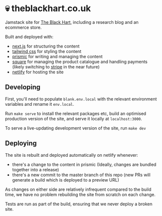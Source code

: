 # :skull: theblackhart.co.uk

Jamstack site for [The Black Hart](theblackhart.co.uk), including a research blog and an ecommerce store.

Built and deployed with:

- [next.js](https://nextjs.org/) for structuring the content
- [tailwind css](https://tailwindcss.com/) for styling the content
- [prismic](https://prismic.io/) for writing and managing the content
- [square](https://squareup.com/gb/en) for managing the product catalogue and handling payments (likely switching to [stripe](https://stripe.com/) in the near future)
- [netlify](https://www.netlify.com/) for hosting the site

## Developing

First, you'll need to populate `blank.env.local` with the relevant environment variables and rename it `env.local`.

Run `make serve` to install the relevant packages etc, build an optimised production version of the site, and serve it locally at `localhost:3000`.

To serve a live-updating development version of the site, run `make dev`

## Deploying

The site is rebuilt and deployed automatically on netlify whenever:

- there's a change to the content in prismic (Ideally, changes are bundled together into a release)
- there's a new commit to the master branch of this repo (new PRs will generate a build which is deployed to a preview URL)

As changes on either side are relatively infrequent compared to the build time, we have no problem rebuilding the site from scratch on each change.

Tests are run as part of the build, ensuring that we never deploy a broken site.
